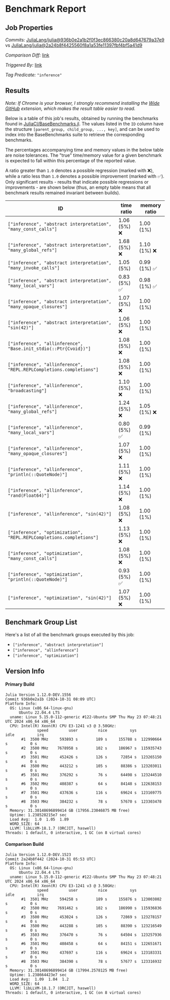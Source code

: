 # Benchmark Report

## Job Properties

*Commits:* [JuliaLang/julia@936b0e2a1b2f0f3ec866380c20a8d647679a37e9](https://github.com/JuliaLang/julia/commit/936b0e2a1b2f0f3ec866380c20a8d647679a37e9) vs [JuliaLang/julia@2a24b8f4425560f8a1a53fe11397fbf4bf5a41d9](https://github.com/JuliaLang/julia/commit/2a24b8f4425560f8a1a53fe11397fbf4bf5a41d9)

*Comparison Diff:* [link](https://github.com/JuliaLang/julia/compare/2a24b8f4425560f8a1a53fe11397fbf4bf5a41d9..936b0e2a1b2f0f3ec866380c20a8d647679a37e9)

*Triggered By:* [link](https://github.com/JuliaLang/julia/pull/54894#issuecomment-2449280393)

*Tag Predicate:* `"inference"`

## Results

*Note: If Chrome is your browser, I strongly recommend installing the [Wide GitHub](https://chrome.google.com/webstore/detail/wide-github/kaalofacklcidaampbokdplbklpeldpj?hl=en)
extension, which makes the result table easier to read.*

Below is a table of this job's results, obtained by running the benchmarks found in
[JuliaCI/BaseBenchmarks.jl](https://github.com/JuliaCI/BaseBenchmarks.jl). The values
listed in the `ID` column have the structure `[parent_group, child_group, ..., key]`,
and can be used to index into the BaseBenchmarks suite to retrieve the corresponding
benchmarks.

The percentages accompanying time and memory values in the below table are noise tolerances. The "true"
time/memory value for a given benchmark is expected to fall within this percentage of the reported value.

A ratio greater than `1.0` denotes a possible regression (marked with :x:), while a ratio less
than `1.0` denotes a possible improvement (marked with :white_check_mark:). Only significant results - results
that indicate possible regressions or improvements - are shown below (thus, an empty table means that all
benchmark results remained invariant between builds).

| ID | time ratio | memory ratio |
|----|------------|--------------|
| `["inference", "abstract interpretation", "many_const_calls"]` | 1.06 (5%) :x: | 1.00 (1%)  |
| `["inference", "abstract interpretation", "many_global_refs"]` | 1.68 (5%) :x: | 1.10 (1%) :x: |
| `["inference", "abstract interpretation", "many_invoke_calls"]` | 1.05 (5%)  | 0.99 (1%) :white_check_mark: |
| `["inference", "abstract interpretation", "many_local_vars"]` | 0.83 (5%) :white_check_mark: | 0.98 (1%) :white_check_mark: |
| `["inference", "abstract interpretation", "many_opaque_closures"]` | 1.07 (5%) :x: | 1.00 (1%)  |
| `["inference", "abstract interpretation", "sin(42)"]` | 1.06 (5%) :x: | 1.00 (1%)  |
| `["inference", "allinference", "Base.init_stdio(::Ptr{Cvoid})"]` | 1.08 (5%) :x: | 1.00 (1%)  |
| `["inference", "allinference", "REPL.REPLCompletions.completions"]` | 1.08 (5%) :x: | 1.00 (1%)  |
| `["inference", "allinference", "broadcasting"]` | 1.10 (5%) :x: | 1.00 (1%)  |
| `["inference", "allinference", "many_global_refs"]` | 1.24 (5%) :x: | 1.05 (1%) :x: |
| `["inference", "allinference", "many_local_vars"]` | 0.80 (5%) :white_check_mark: | 0.99 (1%)  |
| `["inference", "allinference", "many_opaque_closures"]` | 1.07 (5%) :x: | 1.00 (1%)  |
| `["inference", "allinference", "println(::QuoteNode)"]` | 1.11 (5%) :x: | 1.00 (1%)  |
| `["inference", "allinference", "rand(Float64)"]` | 1.14 (5%) :x: | 1.00 (1%)  |
| `["inference", "allinference", "sin(42)"]` | 1.08 (5%) :x: | 1.00 (1%)  |
| `["inference", "optimization", "REPL.REPLCompletions.completions"]` | 1.13 (5%) :x: | 1.00 (1%)  |
| `["inference", "optimization", "many_const_calls"]` | 1.08 (5%) :x: | 1.00 (1%)  |
| `["inference", "optimization", "println(::QuoteNode)"]` | 0.93 (5%) :white_check_mark: | 1.00 (1%)  |
| `["inference", "optimization", "sin(42)"]` | 1.07 (5%) :x: | 1.00 (1%)  |

## Benchmark Group List

Here's a list of all the benchmark groups executed by this job:

- `["inference", "abstract interpretation"]`
- `["inference", "allinference"]`
- `["inference", "optimization"]`

## Version Info

#### Primary Build

```
Julia Version 1.12.0-DEV.1556
Commit 936b0e2a1b (2024-10-31 08:09 UTC)
Platform Info:
  OS: Linux (x86_64-linux-gnu)
      Ubuntu 22.04.4 LTS
  uname: Linux 5.15.0-112-generic #122-Ubuntu SMP Thu May 23 07:48:21 UTC 2024 x86_64 x86_64
  CPU: Intel(R) Xeon(R) CPU E3-1241 v3 @ 3.50GHz: 
              speed         user         nice          sys         idle          irq
       #1  3500 MHz     593893 s        189 s     155788 s  122990664 s          0 s
       #2  3500 MHz    7678958 s        102 s     186967 s  115935743 s          0 s
       #3  3501 MHz     452426 s        126 s      72854 s  123265150 s          0 s
       #4  3500 MHz     443212 s        105 s      88386 s  123203011 s          0 s
       #5  3501 MHz     376292 s         76 s      64498 s  123244510 s          0 s
       #6  3502 MHz     408387 s         64 s      84148 s  122638153 s          0 s
       #7  3501 MHz     437636 s        116 s      69624 s  123169775 s          0 s
       #8  3503 MHz     384232 s         78 s      57670 s  123303478 s          0 s
  Memory: 31.30148696899414 GB (17956.23046875 MB free)
  Uptime: 1.238528215e7 sec
  Load Avg:  1.0  1.05  1.89
  WORD_SIZE: 64
  LLVM: libLLVM-18.1.7 (ORCJIT, haswell)
Threads: 1 default, 0 interactive, 1 GC (on 8 virtual cores)

```

#### Comparison Build

```
Julia Version 1.12.0-DEV.1523
Commit 2a24b8f442 (2024-10-31 05:53 UTC)
Platform Info:
  OS: Linux (x86_64-linux-gnu)
      Ubuntu 22.04.4 LTS
  uname: Linux 5.15.0-112-generic #122-Ubuntu SMP Thu May 23 07:48:21 UTC 2024 x86_64 x86_64
  CPU: Intel(R) Xeon(R) CPU E3-1241 v3 @ 3.50GHz: 
              speed         user         nice          sys         idle          irq
       #1  3501 MHz     594258 s        189 s     155876 s  123003802 s          0 s
       #2  3500 MHz    7691462 s        102 s     186990 s  115936836 s          0 s
       #3  3500 MHz     453024 s        126 s      72869 s  123278157 s          0 s
       #4  3500 MHz     443288 s        105 s      88390 s  123216549 s          0 s
       #5  3503 MHz     376470 s         76 s      64504 s  123257936 s          0 s
       #6  3501 MHz     408458 s         64 s      84151 s  122651671 s          0 s
       #7  3501 MHz     437697 s        116 s      69624 s  123183331 s          0 s
       #8  3503 MHz     384390 s         78 s      57677 s  123316932 s          0 s
  Memory: 31.30148696899414 GB (17994.2578125 MB free)
  Uptime: 1.238664423e7 sec
  Load Avg:  1.09  1.04  1.2
  WORD_SIZE: 64
  LLVM: libLLVM-18.1.7 (ORCJIT, haswell)
Threads: 1 default, 0 interactive, 1 GC (on 8 virtual cores)

```
